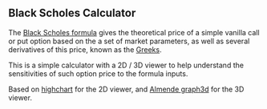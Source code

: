 ## Black Scholes Calculator ##

The [Black Scholes formula](http://en.wikipedia.org/wiki/Black%E2%80%93Scholes_model) gives the theoretical price of a simple vanilla call or put option based on the a set of market parameters, as well as several derivatives of this price, known as the [Greeks](http://en.wikipedia.org/wiki/Greeks_(finance)).

This is a simple calculator with a 2D / 3D viewer to help understand the sensitivities of such option price to the formula inputs.

Based on [highchart](http://www.highcharts.com/) for the 2D viewer, and [Almende graph3d](http://almende.github.io/chap-links-library/graph3d.html) for the 3D viewer.

